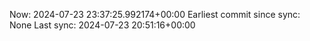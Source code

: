 Now: 2024-07-23 23:37:25.992174+00:00 Earliest commit since sync: None Last sync: 2024-07-23 20:51:16+00:00
